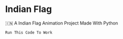 # Indian Flag

🇮🇳 A Indian Flag Animation Project Made With Python

```
Run This Code To Work 
```

